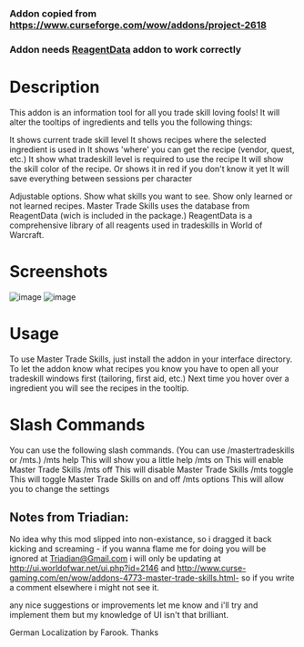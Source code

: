 ### Addon copied from https://www.curseforge.com/wow/addons/project-2618

### Addon needs [ReagentData](https://github.com/refaim/ReagentData) addon to work correctly

# Description
This addon is an information tool for all you trade skill loving fools! It will alter the tooltips of ingredients and tells you the following things:

It shows current trade skill level
It shows recipes where the selected ingredient is used in
It shows 'where' you can get the recipe (vendor, quest, etc.)
It show what tradeskill level is required to use the recipe
It will show the skill color of the recipe. Or shows it in red if you don't know it yet
It will save everything between sessions per character

Adjustable options. Show what skills you want to see. Show only learned or not learned recipes.
Master Trade Skills uses the database from ReagentData (wich is included in the package.) ReagentData is a comprehensive library of all reagents used in tradeskills in World of Warcraft.

# Screenshots
![image](https://user-images.githubusercontent.com/55476/201141874-13224580-1b57-4ff0-b0c6-a06d16b7b660.png)
![image](https://user-images.githubusercontent.com/55476/201142016-4d313b42-0f62-44a5-960b-c0fd049a31bf.png)

# Usage
To use Master Trade Skills, just install the addon in your interface directory. To let the addon know what recipes you know you have to open all your tradeskill windows first (tailoring, first aid, etc.) Next time you hover over a ingredient you will see the recipes in the tooltip.

# Slash Commands
You can use the following slash commands. (You can use /mastertradeskills or /mts.)
/mts help   	This will show you a little help
/mts on 		This will enable Master Trade Skills
/mts off		This will disable Master Trade Skills
/mts toggle	This will toggle Master Trade Skills on and off
/mts options 	This will allow you to change the settings

## Notes from Triadian:
No idea why this mod slipped into non-existance, so i dragged it back kicking and screaming - if you wanna flame me for doing you will be ignored at Triadian@Gmail.com i will only be updating
at http://ui.worldofwar.net/ui.php?id=2146 and http://www.curse-gaming.com/en/wow/addons-4773-master-trade-skills.html- so if you write a comment elsewhere i might not see it.

any nice suggestions or improvements let me know and i'll try and implement them but my knowledge of UI isn't that brilliant.

German Localization by Farook. Thanks
